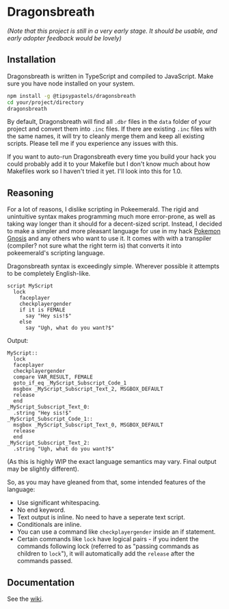 # Dragonsbreath

*(Note that this project is still in a very early stage. It should be usable, and early adopter feedback would be lovely)*

## Installation

Dragonsbreath is written in TypeScript and compiled to JavaScript. Make sure you have node installed on your system.
```bash
npm install -g @tipsypastels/dragonsbreath
cd your/project/directory
dragonsbreath
```

By default, Dragonsbreath will find all `.dbr` files in the `data` folder of your project and convert them into `.inc` files. If there are existing `.inc` files with the same names, it will try to cleanly merge them and keep all existing scripts. Please tell me if you experience any issues with this.

If you want to auto-run Dragonsbreath every time you build your hack you could probably add it to your Makefile but I don't know much about how Makefiles work so I haven't tried it yet. I'll look into this for 1.0.

## Reasoning

For a lot of reasons, I dislike scripting in Pokeemerald. The rigid and unintuitive syntax makes programming much more error-prone, as well as taking way longer than it should for a decent-sized script. Instead, I decided to make a simpler and more pleasant language for use in my hack [Pokemon Gnosis](https://github.com/tipsypastels/pokegnosis) and any others who want to use it. It comes with with a transpiler (compiler? not sure what the right term is) that converts it into pokeemerald's scripting language.

Dragonsbreath syntax is exceedingly simple. Wherever possible it attempts to be completely English-like.
```text
script MyScript
  lock
    faceplayer
    checkplayergender
    if it is FEMALE
      say "Hey sis!$"
    else
      say "Ugh, what do you want?$"
```

Output:

```text
MyScript::
  lock
  faceplayer
  checkplayergender
  compare VAR_RESULT, FEMALE
  goto_if_eq _MyScript_Subscript_Code_1
  msgbox _MyScript_Subscript_Text_2, MSGBOX_DEFAULT
  release
  end
_MyScript_Subscript_Text_0:
  .string "Hey sis!$"
_MyScript_Subscript_Code_1::
  msgbox _MyScript_Subscript_Text_0, MSGBOX_DEFAULT
  release
  end
_MyScript_Subscript_Text_2:
  .string "Ugh, what do you want?$"
```

(As this is highly WIP the exact language semantics may vary. Final output may be slightly different).

So, as you may have gleaned from that, some intended features of the language:
- Use significant whitespacing.
- No end keyword.
- Text output is inline. No need to have a seperate text script.
- Conditionals are inline.
- You can use a command like `checkplayergender` inside an if statement.
- Certain commands like `lock` have logical pairs - if you indent the commands following lock (referred to as "passing commands as children to `lock`"), it will automatically add the `release` after the commands passed.

## Documentation

See the [wiki](https://github.com/tipsypastels/dragonsbreath/wiki).
